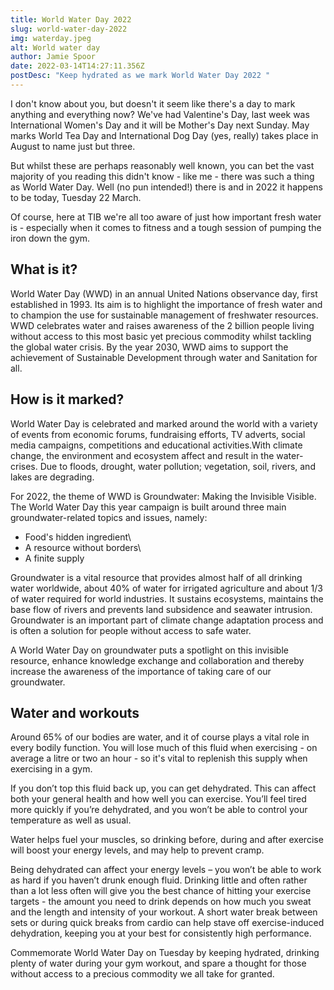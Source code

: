 ```yaml
---
title: World Water Day 2022
slug: world-water-day-2022
img: waterday.jpeg
alt: World water day
author: Jamie Spoor
date: 2022-03-14T14:27:11.356Z
postDesc: "Keep hydrated as we mark World Water Day 2022 "
---
```

I don't know about you, but doesn't it seem like there's a day to mark anything and everything now? We've had Valentine's Day, last week was International Women's Day and it will be Mother's Day next Sunday. May marks World Tea Day and International Dog Day (yes, really) takes place in August to name just but three. 

But whilst these are perhaps reasonably well known, you can bet the vast majority of you reading this didn't know - like me - there was such a thing as World Water Day. Well (no pun intended!) there is and in 2022 it happens to be today, Tuesday 22 March.

Of course, here at TIB we're all too aware of just how important fresh water is - especially when it comes to fitness and a tough session of pumping the iron down the gym. 

## What is it?

World Water Day (WWD) in an annual United Nations observance day, first established in 1993. Its aim is to highlight the importance of fresh water and to champion the use for sustainable management of freshwater resources. WWD celebrates water and raises awareness of the 2 billion people living without access to this most basic yet precious commodity whilst tackling the global water crisis. By the year 2030, WWD aims to support the achievement of Sustainable Development through water and Sanitation for all. 

## How is it marked?

World Water Day is celebrated and marked around the world with a variety of events from economic forums, fundraising efforts, TV adverts, social media campaigns, competitions and educational activities.With climate change, the environment and ecosystem affect and result in the water-crises. Due to floods, drought, water pollution; vegetation, soil, rivers, and lakes are degrading.

For 2022, the theme of WWD is Groundwater: Making the Invisible Visible. The World Water Day this year campaign is built around three main groundwater-related topics and issues, namely: 

* Food's hidden ingredient\
* A resource without borders\
* A finite supply 

Groundwater is a vital resource that provides almost half of all drinking water worldwide, about 40% of water for irrigated agriculture and about 1/3 of water required for world industries. It sustains ecosystems, maintains the base flow of rivers and prevents land subsidence and seawater intrusion. Groundwater is an important part of climate change adaptation process and is often a solution for people without access to safe water.

A World Water Day on groundwater puts a spotlight on this invisible resource, enhance knowledge exchange and collaboration and thereby increase the awareness of the importance of taking care of our groundwater.

## Water and workouts 

Around 65% of our bodies are water, and it of course plays a vital role in every bodily function. You will lose much of this fluid when exercising - on average a litre or two an hour - so it's vital to replenish this supply when exercising in a gym. 

If you don’t top this fluid back up, you can get dehydrated. This can affect both your general health and how well you can exercise. You’ll feel tired more quickly if you’re dehydrated, and you won’t be able to control your temperature as well as usual.

Water helps fuel your muscles, so drinking before, during and after exercise will boost your energy levels, and may help to prevent cramp.

Being dehydrated can affect your energy levels – you won’t be able to work as hard if you haven’t drunk enough fluid. Drinking little and often rather than a lot less often will give you the best chance of hitting your exercise targets - the amount you need to drink depends on how much you sweat and the length and intensity of your workout. A short water break between sets or during quick breaks from cardio can help stave off exercise-induced dehydration, keeping you at your best for consistently high performance.

Commemorate World Water Day on Tuesday by keeping hydrated, drinking plenty of water during your gym workout, and spare a thought for those without access to a precious commodity we all take for granted.